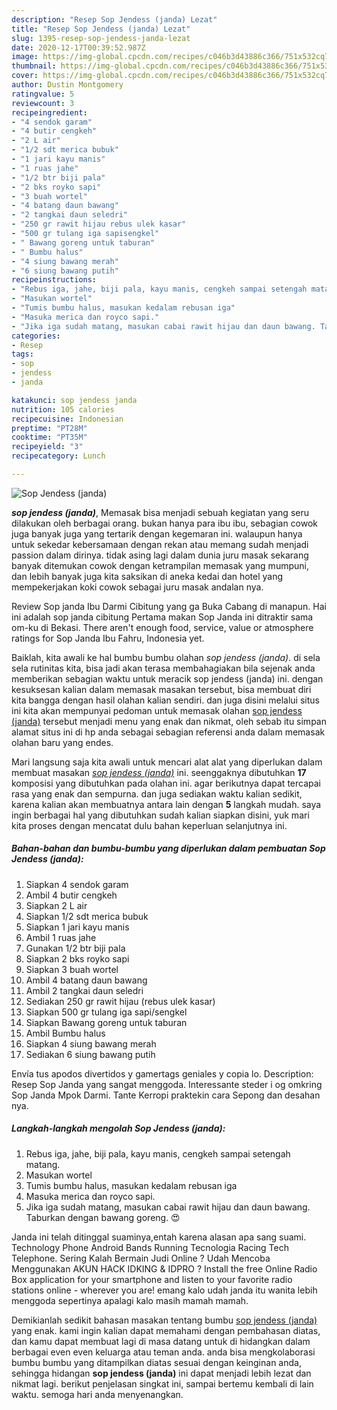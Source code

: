```yaml
---
description: "Resep Sop Jendess (janda) Lezat"
title: "Resep Sop Jendess (janda) Lezat"
slug: 1395-resep-sop-jendess-janda-lezat
date: 2020-12-17T00:39:52.987Z
image: https://img-global.cpcdn.com/recipes/c046b3d43886c366/751x532cq70/sop-jendess-janda-foto-resep-utama.jpg
thumbnail: https://img-global.cpcdn.com/recipes/c046b3d43886c366/751x532cq70/sop-jendess-janda-foto-resep-utama.jpg
cover: https://img-global.cpcdn.com/recipes/c046b3d43886c366/751x532cq70/sop-jendess-janda-foto-resep-utama.jpg
author: Dustin Montgomery
ratingvalue: 5
reviewcount: 3
recipeingredient:
- "4 sendok garam"
- "4 butir cengkeh"
- "2 L air"
- "1/2 sdt merica bubuk"
- "1 jari kayu manis"
- "1 ruas jahe"
- "1/2 btr biji pala"
- "2 bks royko sapi"
- "3 buah wortel"
- "4 batang daun bawang"
- "2 tangkai daun seledri"
- "250 gr rawit hijau rebus ulek kasar"
- "500 gr tulang iga sapisengkel"
- " Bawang goreng untuk taburan"
- " Bumbu halus"
- "4 siung bawang merah"
- "6 siung bawang putih"
recipeinstructions:
- "Rebus iga, jahe, biji pala, kayu manis, cengkeh sampai setengah matang."
- "Masukan wortel"
- "Tumis bumbu halus, masukan kedalam rebusan iga"
- "Masuka merica dan royco sapi."
- "Jika iga sudah matang, masukan cabai rawit hijau dan daun bawang. Taburkan dengan bawang goreng. 😍"
categories:
- Resep
tags:
- sop
- jendess
- janda

katakunci: sop jendess janda 
nutrition: 105 calories
recipecuisine: Indonesian
preptime: "PT28M"
cooktime: "PT35M"
recipeyield: "3"
recipecategory: Lunch

---
```



![Sop Jendess (janda)](https://img-global.cpcdn.com/recipes/c046b3d43886c366/751x532cq70/sop-jendess-janda-foto-resep-utama.jpg)

<b><i>sop jendess (janda)</i></b>, Memasak bisa menjadi sebuah kegiatan yang seru dilakukan oleh berbagai orang. bukan hanya para ibu ibu, sebagian cowok juga banyak juga yang tertarik dengan kegemaran ini. walaupun hanya untuk sekedar kebersamaan dengan rekan atau memang sudah menjadi passion dalam dirinya. tidak asing lagi dalam dunia juru masak sekarang banyak ditemukan cowok dengan ketrampilan memasak yang mumpuni, dan lebih banyak juga kita saksikan di aneka kedai dan hotel yang mempekerjakan koki cowok sebagai juru masak andalan nya.

Review Sop janda Ibu Darmi Cibitung yang ga Buka Cabang di manapun. Hai ini adalah sop janda cibitung Pertama makan Sop Janda ini ditraktir sama om-ku di Bekasi. There aren&#39;t enough food, service, value or atmosphere ratings for Sop Janda Ibu Fahru, Indonesia yet.

Baiklah, kita awali ke hal bumbu bumbu olahan <i>sop jendess (janda)</i>. di sela sela rutinitas kita, bisa jadi akan terasa membahagiakan bila sejenak anda memberikan sebagian waktu untuk meracik sop jendess (janda) ini. dengan kesuksesan kalian dalam memasak masakan tersebut, bisa membuat diri kita bangga dengan hasil olahan kalian sendiri. dan juga disini melalui situs ini kita akan mempunyai pedoman untuk memasak olahan <u>sop jendess (janda)</u> tersebut menjadi menu yang enak dan nikmat, oleh sebab itu simpan alamat situs ini di hp anda sebagai sebagian referensi anda dalam memasak olahan baru yang endes.


Mari langsung saja kita awali untuk mencari alat alat yang diperlukan dalam membuat masakan <u><i>sop jendess (janda)</i></u> ini. seenggaknya dibutuhkan <b>17</b> komposisi yang dibutuhkan pada olahan ini. agar berikutnya dapat tercapai rasa yang enak dan sempurna. dan juga sediakan waktu kalian sedikit, karena kalian akan membuatnya antara lain dengan <b>5</b> langkah mudah. saya ingin berbagai hal yang dibutuhkan sudah kalian siapkan disini, yuk mari kita proses dengan mencatat dulu bahan keperluan selanjutnya ini.

<!--inarticleads1-->

##### Bahan-bahan dan bumbu-bumbu yang diperlukan dalam pembuatan Sop Jendess (janda):

1. Siapkan 4 sendok garam
1. Ambil 4 butir cengkeh
1. Siapkan 2 L air
1. Siapkan 1/2 sdt merica bubuk
1. Siapkan 1 jari kayu manis
1. Ambil 1 ruas jahe
1. Gunakan 1/2 btr biji pala
1. Siapkan 2 bks royko sapi
1. Siapkan 3 buah wortel
1. Ambil 4 batang daun bawang
1. Ambil 2 tangkai daun seledri
1. Sediakan 250 gr rawit hijau (rebus ulek kasar)
1. Siapkan 500 gr tulang iga sapi/sengkel
1. Siapkan  Bawang goreng untuk taburan
1. Ambil  Bumbu halus
1. Siapkan 4 siung bawang merah
1. Sediakan 6 siung bawang putih


Envía tus apodos divertidos y gamertags geniales y copia lo. Description: Resep Sop Janda yang sangat menggoda. Interessante steder i og omkring Sop Janda Mpok Darmi. Tante Kerropi praktekin cara Sepong dan desahan nya. 

<!--inarticleads2-->

##### Langkah-langkah mengolah Sop Jendess (janda):

1. Rebus iga, jahe, biji pala, kayu manis, cengkeh sampai setengah matang.
1. Masukan wortel
1. Tumis bumbu halus, masukan kedalam rebusan iga
1. Masuka merica dan royco sapi.
1. Jika iga sudah matang, masukan cabai rawit hijau dan daun bawang. Taburkan dengan bawang goreng. 😍


Janda ini telah ditinggal suaminya,entah karena alasan apa sang suami. Technology Phone Android Bands Running Tecnologia Racing Tech Telephone. Sering Kalah Bermain Judi Online ? Udah Mencoba Menggunakan AKUN HACK IDKING &amp; IDPRO ? Install the free Online Radio Box application for your smartphone and listen to your favorite radio stations online - wherever you are! emang kalo udah janda itu wanita lebih menggoda sepertinya apalagi kalo masih mamah mamah. 

Demikianlah sedikit bahasan masakan tentang bumbu <u>sop jendess (janda)</u> yang enak. kami ingin kalian dapat memahami dengan pembahasan diatas, dan kamu dapat membuat lagi di masa datang untuk di hidangkan dalam berbagai even even keluarga atau teman anda. anda bisa mengkolaborasi bumbu bumbu yang ditampilkan diatas sesuai dengan keinginan anda, sehingga hidangan <b>sop jendess (janda)</b> ini dapat menjadi lebih lezat dan nikmat lagi. berikut penjelasan singkat ini, sampai bertemu kembali di lain waktu. semoga hari anda menyenangkan.
